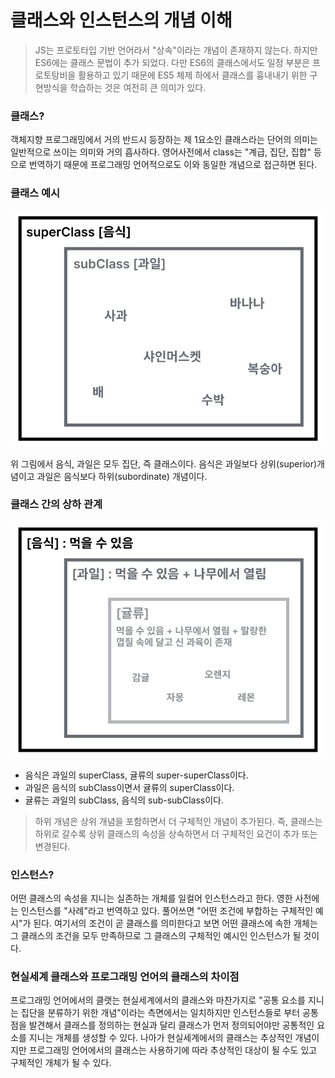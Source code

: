 # 클래스와 인스턴스의 개념 이해

> JS는 프로토타입 기반 언어라서 "상속"이라는 개념이 존재하지 않는다. 하지만 ES6에는 클래스 문법이 추가 되었다. 다만 ES6의 클래스에서도 일정 부분은 프로토탕비을 활용하고 있기 때문에 ES5 체제 하에서 클래스를 흉내내기 위한 구현방식을 학습하는 것은 여전히 큰 의미가 있다.

### 클래스?
객체지향 프로그래밍에서 거의 반드시 등장하는 제 1요소인 클래스라는 단어의 의미는 일반적으로 쓰이는 의미와 거의 흡사하다. 영어사전에서 class는 "계급, 집단, 집합" 등으로 번역하기 때문에 프로그래밍 언어적으로도 이와 동일한 개념으로 접근하면 된다.

### 클래스 예시
![1](/HongSeon/7.클래스/img/클래스1.png)

위 그림에서 음식, 과일은 모두 집단, 즉 클래스이다. 음식은 과일보다 상위(superior)개념이고 과일은 음식보다 하위(subordinate) 개념이다.

### 클래스 간의 상하 관계
![2](/HongSeon/7.클래스/img/클래스2.png)
* 음식은 과일의 superClass, 귤류의 super-superClass이다.
* 과일은 음식의 subClass이면서 귤류의 superClass이다. 
* 귤류는 과일의 subClass, 음식의 sub-subClass이다.

> 하위 개념은 상위 개념을 포함하면서 더 구체적인 개념이 추가된다. 즉, 클래스는 하위로 갈수록 상위 클래스의 속성을 상속하면서 더 구체적인 요건이 추가 또는 변경된다.

### 인스턴스?
어떤 클래스의 속성을 지니는 실존하는 개체를 일컬어 인스턴스라고 한다. 영한 사전에는 인스턴스를 "사례"라고 번역하고 있다. 풀어쓰면 "어떤 조건에 부합하는 구체적인 예시"가 된다. 여기서의 조건이 곧 클래스를 의미한다고 보면 어떤 클래스에 속한 개체는 그 클래스의 조건을 모두 만족하므로 그 클래스의 구체적인 예시인 인스턴스가 될 것이다.

### 현실세계 클래스와 프로그래밍 언어의 클래스의 차이점
프로그래밍 언어에서의 클랫는 현실세계에서의 클래스와 마찬가지로 "공통 요소를 지니는 집단을 분류하기 위한 개념"이라는 측면에서는 일치하지만 인스턴스들로 부터 공통점을 발견해서 클래스를 정의하는 현실과 달리 클래스가 먼저 정의되어야만 공통적인 요소를 지니는 개체를 생성할 수 있다. 나아가 현실세계에서의 클래스는 추상적인 개념이지만 프로그래밍 언어에서의 클래스는 사용하기에 따라 추상적인 대상이 될 수도 있고 구체적인 개체가 될 수 있다.
